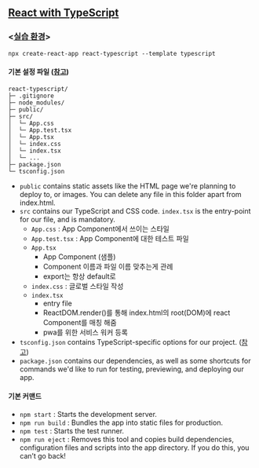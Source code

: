 ## [React with TypeScript](https://www.inflearn.com/course/react-with-typescript/dashboard)
### <[실습 환경](https://ko.reactjs.org/docs/static-type-checking.html#using-typescript-with-create-react-app)>
``npx create-react-app react-typescript --template typescript``   

#### 기본 설정 파일 ([참고](https://github.com/Microsoft/TypeScript-React-Starter#typescript-react-starter))
```
react-typescript/
├─ .gitignore
├─ node_modules/
├─ public/
├─ src/
│  └─ App.css
│  └─ App.test.tsx
│  └─ App.tsx
│  └─ index.css
│  └─ index.tsx
│  └─ ...
├─ package.json
└─ tsconfig.json
```
- ``public`` contains static assets like the HTML page we're planning to deploy to, or images. You can delete any file in this folder apart from index.html.
- ``src`` contains our TypeScript and CSS code. ``index.tsx`` is the entry-point for our file, and is mandatory.
  - ``App.css`` : App Component에서 쓰이는 스타일 
  - ``App.test.tsx`` : App Component에 대한 테스트 파일
  - ``App.tsx``
    - App Component (샘플)
    - Component 이름과 파일 이름 맞추는게 관례
    - export는 항상 default로
  - ``index.css`` : 글로벌 스타일 작성
  - ``index.tsx``
    - entry file
    - ReactDOM.render()를 통해 index.html의 root(DOM)에 react Component를 매칭 해줌
    - pwa를 위한 서비스 워커 등록
- ``tsconfig.json`` contains TypeScript-specific options for our project. ([참고](https://www.typescriptlang.org/docs/handbook/tsconfig-json.html))
- ``package.json`` contains our dependencies, as well as some shortcuts for commands we'd like to run for testing, previewing, and deploying our app.


#### 기본 커맨드
- ``npm start`` : Starts the development server.
- ``npm run build`` : Bundles the app into static files for production.
- ``npm test`` : Starts the test runner.
- ``npm run eject`` : Removes this tool and copies build dependencies, configuration files and scripts into the app directory. If you do this, you can’t go back!
